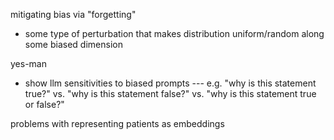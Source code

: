 
mitigating bias via "forgetting"
- some type of perturbation that makes distribution uniform/random along some biased dimension

yes-man 
- show llm sensitivities to biased prompts --- e.g. "why is this statement true?" vs. "why is this statement false?" vs. "why is this statement true or false?"

problems with representing patients as embeddings
